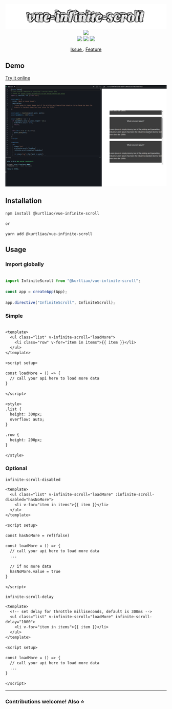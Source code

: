 <div align="center">

  <img src="./assets/logo.svg" />

  <img src="https://readme-typing-svg.herokuapp.com?font=Kanit&size=30&color=0EEAF7&background=FFF8EF00&center=true&vCenter=true&width=600&lines=Built+with+typescript+%E2%9D%A4%EF%B8%8F+vite+library+mode" />
</div>

<div align="center">
  <img src="https://img.shields.io/npm/v/@kurtliao/vue-infinite-scroll?style=for-the-badge"/>
  <img src="https://img.shields.io/npm/l/@kurtliao/vue-infinite-scroll?style=for-the-badge"/>
  <img src="https://img.shields.io/bundlephobia/min/@kurtliao/vue-infinite-scroll?style=for-the-badge" />
</div>

<p align="center">
  <a href="https://github.com/kurt-liao/vue-infinite-scroll/issues"> Issue </a>
  .
  <a href="https://github.com/kurt-liao/vue-infinite-scroll/pulls"> Feature </a>
</p>

## Demo

[Try it online](https://stackblitz.com/edit/vue-infinite-scroll-demo)

<img src="./assets/demo.gif" />

## Installation

```
npm install @kurtliao/vue-infinite-scroll

or

yarn add @kurtliao/vue-infinite-scroll
```

## Usage


### Import globally
```js

import InfiniteScroll from "@kurtliao/vue-infinite-scroll";

const app = createApp(App);

app.directive("InfiniteScroll", InfiniteScroll);
```

### Simple

```vue

<template>
  <ul class="list" v-infinite-scroll="loadMore">
    <li class="row" v-for="item in items">{{ item }}</li>
  </ul>
</template>

<script setup>

const loadMore = () => {
  // call your api here to load more data
}

</script>

<style>
.list {
  height: 300px;
  overflow: auto;
}

.row {
  height: 200px;
}

</style>

```

### Optional

`infinite-scroll-disabled`

```vue
<template>
  <ul class="list" v-infinite-scroll="loadMore" :infinite-scroll-disabled="hasNoMore">
    <li v-for="item in items">{{ item }}</li>
  </ul>
</template>

<script setup>

const hasNoMore = ref(false)

const loadMore = () => {
  // call your api here to load more data
  ...
  
  // if no more data
  hasNoMore.value = true
}

</script>
```

`infinite-scroll-delay`

```vue
<template>
  <!-- set delay for throttle milliseconds, default is 300ms -->
  <ul class="list" v-infinite-scroll="loadMore" infinite-scroll-delay="1000">
    <li v-for="item in items">{{ item }}</li>
  </ul>
</template>

<script setup>

const loadMore = () => {
  // call your api here to load more data
  ...
}

</script>
```
---

<h3>Contributions welcome! Also ⭐ </h3>
